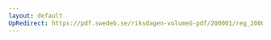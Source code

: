 ```yaml
---
layout: default
UpRedirect: https://pdf.swedeb.se/riksdagen-volumeG-pdf/200001/reg_200001/reg_200001_0236.pdf
---
```

